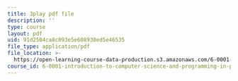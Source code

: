```yaml
---
title: 3play pdf file
description: ''
type: course
layout: pdf
uid: 91d2504ca8c093e5e608930ed5e46535
file_type: application/pdf
file_location: >-
  https://open-learning-course-data-production.s3.amazonaws.com/6-0001-introduction-to-computer-science-and-programming-in-python-fall-2016/91d2504ca8c093e5e608930ed5e46535_0Whyfs88TYE.pdf
course_id: 6-0001-introduction-to-computer-science-and-programming-in-python-fall-2016
---
```

